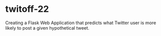# twitoff-22
Creating a Flask Web Application that predicts what Twitter user is more likely to post a given hypothetical tweet.
